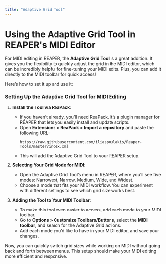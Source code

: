 ```yaml
---
title: "Adaptive Grid Tool"
---
```

# Using the Adaptive Grid Tool in REAPER's MIDI Editor

For MIDI editing in REAPER, the **Adaptive Grid Tool** is a great addition. It gives you the flexibility to quickly adjust the grid in the MIDI editor, which can be incredibly helpful for fine-tuning your MIDI edits. Plus, you can add it directly to the MIDI toolbar for quick access!

Here’s how to set it up and use it:

### Setting Up the Adaptive Grid Tool for MIDI Editing

1. **Install the Tool via ReaPack**:
   - If you haven’t already, you’ll need ReaPack. It’s a plugin manager for REAPER that lets you easily install and update scripts.
   - Open **Extensions > ReaPack > Import a repository** and paste the following URL:
     ```
     https://raw.githubusercontent.com/iliaspoulakis/Reaper-Tools/master/index.xml
     ```
   - This will add the Adaptive Grid Tool to your REAPER setup.

2. **Selecting Your Grid Mode for MIDI**:
   - Open the Adaptive Grid Tool’s menu in REAPER, where you’ll see five modes: Narrowest, Narrow, Medium, Wide, and Widest.
   - Choose a mode that fits your MIDI workflow. You can experiment with different settings to see which grid size works best.

3. **Adding the Tool to Your MIDI Toolbar**:
   - To make this tool even easier to access, add each mode to your MIDI toolbar.
   - Go to **Options > Customize Toolbars/Buttons**, select the **MIDI toolbar**, and search for the Adaptive Grid actions.
   - Add each mode you’d like to have in your MIDI editor, and save your changes.

Now, you can quickly switch grid sizes while working on MIDI without going back and forth between menus. This setup should make your MIDI editing more efficient and responsive.


